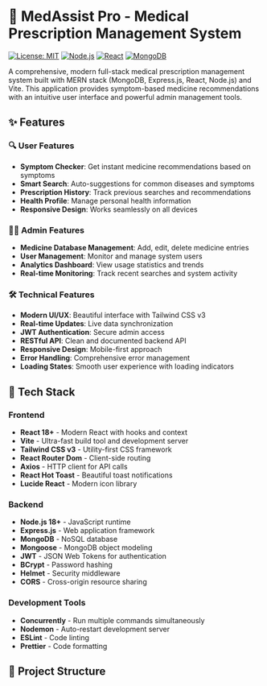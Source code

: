 # 🏥 MedAssist Pro - Medical Prescription Management System

[![License: MIT](https://img.shields.io/badge/License-MIT-yellow.svg)](https://opensource.org/licenses/MIT)
[![Node.js](https://img.shields.io/badge/Node.js-18+-green.svg)](https://nodejs.org/)
[![React](https://img.shields.io/badge/React-18+-blue.svg)](https://reactjs.org/)
[![MongoDB](https://img.shields.io/badge/MongoDB-6+-green.svg)](https://www.mongodb.com/)

A comprehensive, modern full-stack medical prescription management system built with MERN stack (MongoDB, Express.js, React, Node.js) and Vite. This application provides symptom-based medicine recommendations with an intuitive user interface and powerful admin management tools.

## ✨ Features

### 🔍 **User Features**
- **Symptom Checker**: Get instant medicine recommendations based on symptoms
- **Smart Search**: Auto-suggestions for common diseases and symptoms
- **Prescription History**: Track previous searches and recommendations
- **Health Profile**: Manage personal health information
- **Responsive Design**: Works seamlessly on all devices

### 👨‍⚕️ **Admin Features**
- **Medicine Database Management**: Add, edit, delete medicine entries
- **User Management**: Monitor and manage system users
- **Analytics Dashboard**: View usage statistics and trends
- **Real-time Monitoring**: Track recent searches and system activity

### 🛠️ **Technical Features**
- **Modern UI/UX**: Beautiful interface with Tailwind CSS v3
- **Real-time Updates**: Live data synchronization
- **JWT Authentication**: Secure admin access
- **RESTful API**: Clean and documented backend API
- **Responsive Design**: Mobile-first approach
- **Error Handling**: Comprehensive error management
- **Loading States**: Smooth user experience with loading indicators

## 🚀 Tech Stack

### **Frontend**
- **React 18+** - Modern React with hooks and context
- **Vite** - Ultra-fast build tool and development server
- **Tailwind CSS v3** - Utility-first CSS framework
- **React Router Dom** - Client-side routing
- **Axios** - HTTP client for API calls
- **React Hot Toast** - Beautiful toast notifications
- **Lucide React** - Modern icon library

### **Backend**
- **Node.js 18+** - JavaScript runtime
- **Express.js** - Web application framework
- **MongoDB** - NoSQL database
- **Mongoose** - MongoDB object modeling
- **JWT** - JSON Web Tokens for authentication
- **BCrypt** - Password hashing
- **Helmet** - Security middleware
- **CORS** - Cross-origin resource sharing

### **Development Tools**
- **Concurrently** - Run multiple commands simultaneously
- **Nodemon** - Auto-restart development server
- **ESLint** - Code linting
- **Prettier** - Code formatting

## 📁 Project Structure

